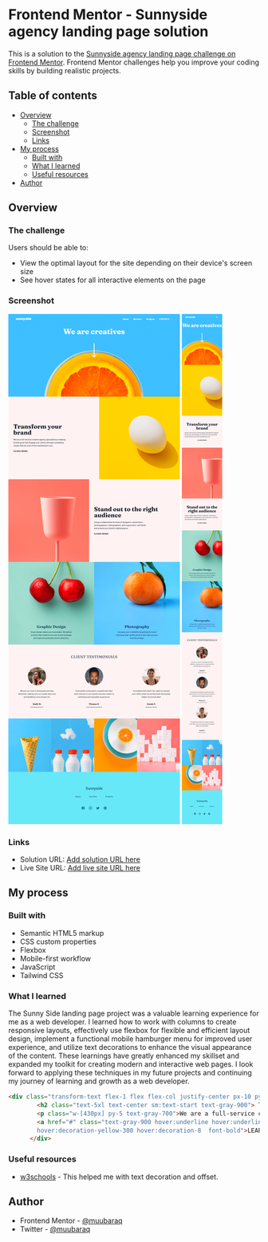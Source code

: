 # Frontend Mentor - Sunnyside agency landing page solution

This is a solution to the [Sunnyside agency landing page challenge on Frontend Mentor](https://www.frontendmentor.io/challenges/sunnyside-agency-landing-page-7yVs3B6ef). Frontend Mentor challenges help you improve your coding skills by building realistic projects.

## Table of contents

- [Overview](#overview)
  - [The challenge](#the-challenge)
  - [Screenshot](#screenshot)
  - [Links](#links)
- [My process](#my-process)
  - [Built with](#built-with)
  - [What I learned](#what-i-learned)
  - [Useful resources](#useful-resources)
- [Author](#author)


## Overview

### The challenge

Users should be able to:

- View the optimal layout for the site depending on their device's screen size
- See hover states for all interactive elements on the page

### Screenshot

![](./images/sunny-side-desktop-img.png)
![](./images/sunny-side-mobile-img.png)


### Links

- Solution URL: [Add solution URL here](https://your-solution-url.com)
- Live Site URL: [Add live site URL here](https://your-live-site-url.com)

## My process

### Built with

- Semantic HTML5 markup
- CSS custom properties
- Flexbox
- Mobile-first workflow
- JavaScript
- Tailwind CSS

### What I learned

The Sunny Side landing page project was a valuable learning experience for me as a web developer. I learned how to work with columns to create responsive layouts, effectively use flexbox for flexible and efficient layout design, implement a functional mobile hamburger menu for improved user experience, and utilize text decorations to enhance the visual appearance of the content. These learnings have greatly enhanced my skillset and expanded my toolkit for creating modern and interactive web pages. I look forward to applying these techniques in my future projects and continuing my journey of learning and growth as a web developer.

```html
<div class="transform-text flex-1 flex flex-col justify-center px-10 py-20 sm:items-start items-center bg-red-50">
        <h2 class="text-5xl text-center sm:text-start text-gray-900"> Transform your <br>brand</h2>
        <p class="w-[430px] py-5 text-gray-700">We are a full-service creative agency specializing in helping brands grow fast.Engage your clients through compelling visuals that do most of the marketing for you.</p>
        <a href="#" class="text-gray-900 hover:underline hover:underline-offset-[1]
        hover:decoration-yellow-300 hover:decoration-8  font-bold">LEARN MORE</a>
      </div>
```


### Useful resources

- [w3schools](https://www.w3schools.com/cssref/pr_text_text-decoration-thickness.php) - This helped me with text decoration and offset.

## Author
- Frontend Mentor - [@muubaraq](https://www.frontendmentor.io/profile/muubaraq)
- Twitter - [@muubaraq](https://www.twitter.com/muubaraq)